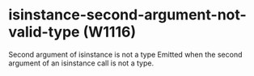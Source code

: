 # isinstance-second-argument-not-valid-type (W1116)

Second argument of isinstance is not a type Emitted when the second
argument of an isinstance call is not a type.
